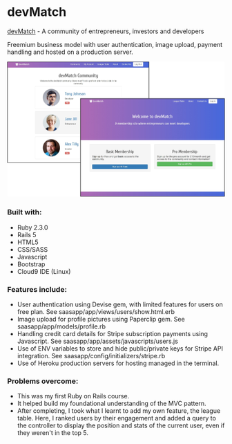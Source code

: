 # devMatch

[devMatch](https://dev-match-ror.herokuapp.com/) - A community of entrepreneurs, investors and developers

Freemium business model with user authentication, image upload, payment handling and hosted on a production server.

![Alt text](app/assets/images/devMatch_screenshots.jpg "devMatch_screenshots")

### Built with:
* Ruby 2.3.0
* Rails 5
* HTML5
* CSS/SASS
* Javascript
* Bootstrap
* Cloud9 IDE (Linux)

### Features include:
* User authentication using Devise gem, with limited features for users on free plan. See saasapp/app/views/users/show.html.erb
* Image upload for profile pictures using Paperclip gem. See saasapp/app/models/profile.rb
* Handling credit card details for Stripe subscription payments using Javascript. See saasapp/app/assets/javascripts/users.js
* Use of ENV variables to store and hide public/private keys for Stripe API integration. See saasapp/config/initializers/stripe.rb
* Use of Heroku production servers for hosting managed in the terminal.

### Problems overcome:
* This was my first Ruby on Rails course.
* It helped build my foundational understanding of the MVC pattern.
* After completing, I took what I learnt to add my own feature, the league table. Here, I ranked users by their engagement and added a query to the controller to display the position and stats of the current user, even if they weren't in the top 5.

